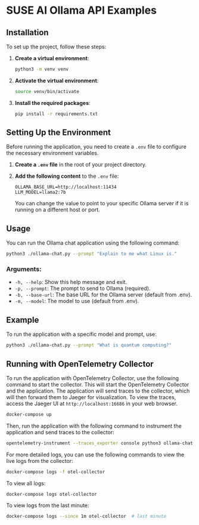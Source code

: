 # SUSE AI Ollama API Examples

## Installation

To set up the project, follow these steps:

1. **Create a virtual environment**:

   ```bash
   python3 -m venv venv
   ```

2. **Activate the virtual environment**:

     ```bash
     source venv/bin/activate
     ```

3. **Install the required packages**:

   ```bash
   pip install -r requirements.txt
   ```

## Setting Up the Environment

Before running the application, you need to create a `.env` file to configure the necessary environment variables.

1. **Create a `.env` file** in the root of your project directory.

2. **Add the following content** to the `.env` file:

   ```plaintext
   OLLAMA_BASE_URL=http://localhost:11434
   LLM_MODEL=llama2:7b
   ```

   You can change the value to point to your specific Ollama server if it is running on a different host or port.

## Usage

You can run the Ollama chat application using the following command:

```bash
python3 ./ollama-chat.py --prompt "Explain to me what Linux is."
```

### Arguments:

- `-h, --help`: Show this help message and exit.
- `-p, --prompt`: The prompt to send to Ollama (required).
- `-b, --base-url`: The base URL for the Ollama server (default from .env).
- `-m, --model`: The model to use (default from .env).

## Example

To run the application with a specific model and prompt, use:

```bash
python3 ./ollama-chat.py --prompt "What is quantum computing?"
```

## Running with OpenTelemetry Collector

To run the application with OpenTelemetry Collector, use the following command to start the collector.  This will start the OpenTelemetry Collector and the application. The application will send traces to the collector, which will then forward them to Jaeger for visualization.  To view the traces, access the Jaeger UI at `http://localhost:16686` in your web browser.

```bash
docker-compose up
```

Then, run the application with the following command to instrument the application and send traces to the collector:

```bash
opentelemetry-instrument --traces_exporter console python3 ollama-chat.py --prompt "What is quantum computing?"
```

For more detailed logs, you can use the following commands to view the live logs from the collector:

```bash
docker-compose logs -f otel-collector
```

To view all logs:

```bash
docker-compose logs otel-collector
```

To view logs from the last minute:

```bash
docker-compose logs --since 1m otel-collector  # last minute